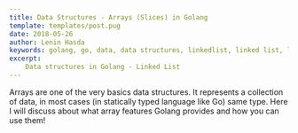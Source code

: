 ```yaml
---
title: Data Structures - Arrays (Slices) in Golang
template: templates/post.pug
date: 2018-05-26
author: Lenin Hasda
keywords: golang, go, data, data structures, linkedlist, linked list, list
excerpt:
    Data structures in Golang - Linked List
---
```


Arrays are one of the very basics data structures. It represents a collection of data, in most cases (in statically typed language like Go) same type. Here I will discuss about what array features Golang provides and how you can use them!
